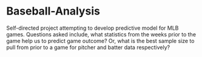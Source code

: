 # Baseball-Analysis
Self-directed project attempting to develop predictive model for MLB games. Questions asked include, what statistics from the weeks prior to the game help us to predict game outcome? Or, what is the best sample size to pull from prior to a game for pitcher and batter data respectively?
